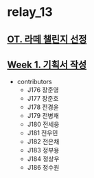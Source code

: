 # relay_13

## [OT. 라떼 챌린지 선정](./0727_latteishorse.md)

## [Week 1. 기획서 작성](./0731_manrian.md)
- contributors
  - J176 장준영
  - J177 장준호
  - J178 전경윤
  - J179 전병재
  - J180 전세웅
  - J181 전우민
  - J182 전은채
  - J183 정부용
  - J184 정상우
  - J186 정수원
